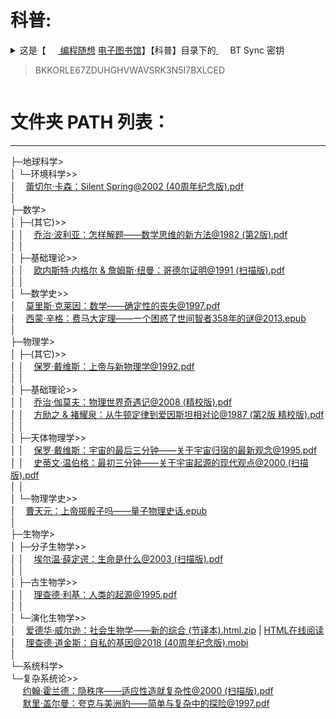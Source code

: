  # 科普:
 <details><summary>这是【
	<a href="https://program-think.blogspot.com/" title="🔗 编程随想的博客 | 主站点 (BlogSpot)  -- 需要“科学上网”方式访问GFW ">
		<img class="bottom" src="https://go.choong.net/images/BlogSpot.jpg" height="15" width="15"/> 编程随想</a>	
		<a href="https://github.com/programthink/books" title="【编程随想电子图书馆】【所有电子书】的清单。
     清单中包含每本书的“中文名、英文名、作者、添加日期、简介”。[wiki主页]">电子图书馆</a>】【科普】目录下的<a href="https://go.choong.net/BTSync/" title="❤ eBooks 目录 BT Sync 密钥 | Program-think">
	 <img class="bottom" src="https://go.choong.net/images/BTSync.png" height="15" width="15"/></a> BT Sync 密钥  <blockquote>BKKORLE67ZDUHGHVWAVSRK3N5I7BXLCED</blockquote> 
 </summary> 
通过这个密钥，你可以用 BT Sync 自动同步到目录包含的【所有】电子书。<br/>
时常更新。每次更新后，BT Sync 会自动把【新增的】电子书同步到你的硬盘。<br/>
 <table>
   <tr>
        <td>
	 <img src="https://share.choong.net/eBooks/科普/Quick-QR.png" title="扫码浏览访问：【科普】GitHub库" height="150px" width="150px">
	 <img src="https://share.choong.net/eBooks/科普/地球科学/环境科学/Quick-QR.png" title="扫码浏览访问： 蕾切尔·卡森：Silent Spring@2002 (40周年纪念版).pdf" height="150px" width="150px">
        <img src="https://share.choong.net/eBooks/科普/数学/(其它)/Quick-QR.png" title="扫码浏览访问：乔治·波利亚：怎样解题——数学思维的新方法@1982 (第2版).pdf" height="150px" width="150px">
        <img src="https://share.choong.net/eBooks/科普/数学/基础理论/Quick-QR.png" title="扫码浏览访问：欧内斯特·内格尔 & 詹姆斯·纽曼：哥德尔证明@1991 (扫描版).pdf" height="150px" width="150px">
        <img src="https://share.choong.net/eBooks/科普/数学/数学史/Quick-QR1.png" title="扫码浏览访问：莫里斯·克莱因：数学——确定性的丧失@1997.pdf" height="150px" width="150px">
        <img src="https://share.choong.net/eBooks/科普/数学/数学史/Quick-QR2.png" title="扫码浏览访问：西蒙·辛格：费马大定理——一个困惑了世间智者358年的谜@2013.epub" height="150px" width="150px">
        <img src="https://share.choong.net/eBooks/科普/物理学/(其它)/Quick-QR.png" title="扫码浏览访问：保罗·戴维斯：上帝与新物理学@1992.pdf" height="150px" width="150px">
        <img src="https://share.choong.net/eBooks/科普/物理学/基础理论/Quick-QR1.png" title="扫码浏览访问：乔治·伽莫夫：物理世界奇遇记@2008 (精校版).pdf" height="150px" width="150px">
        <img src="https://share.choong.net/eBooks/科普/物理学/基础理论/Quick-QR2.png" title="扫码浏览访问：方励之 & 褚耀泉：从牛顿定律到爱因斯坦相对论@1987 (第2版 精校版).pdf" height="150px" width="150px">
        <img src="https://share.choong.net/eBooks/科普/物理学/天体物理学/Quick-QR1.png" title="扫码浏览访问《保罗·戴维斯：宇宙的最后三分钟——关于宇宙归宿的最新观念@1995.pdf》" height="150px" width="150px">
        <img src="https://share.choong.net/eBooks/科普/物理学/天体物理学/Quick-QR2.png" title="扫码浏览访问《史蒂文·温伯格：最初三分钟——关于宇宙起源的现代观点@2000 (扫描版).pdf》" height="150px" width="150px">
        <img src="https://share.choong.net/eBooks/科普/物理学/物理学史/Quick-QR.png" title="扫码浏览访问《曹天元：上帝掷骰子吗——量子物理史话.epub》" height="150px" width="150px">
        <img src="https://share.choong.net/eBooks/科普/生物学/分子生物学/Quick-QR.png" title="扫码浏览访问《埃尔温·薛定谔：生命是什么@2003 (扫描版).pdf》" height="150px" width="150px">
        <img src="https://share.choong.net/eBooks/科普/生物学/古生物学/Quick-QR.png" title="扫码浏览访问《理查德·利基：人类的起源@1995.pdf》" height="150px" width="150px">
        <img src="https://share.choong.net/eBooks/科普/生物学/演化生物学/Quick-QR1.png" title="扫码浏览访问《爱德华·威尔逊：社会生物学——新的综合 (节译本).html.zip》" height="150px" width="150px">
        <img src="https://share.choong.net/eBooks/科普/生物学/演化生物学/Quick-QR2.png" title="扫码浏览访问《理查德·道金斯：自私的基因@2018 (40周年纪念版).mobi》" height="150px" width="150px">
        <img src="https://share.choong.net/eBooks/科普/系统科学/复杂系统论/Quick-QR1.png" title="扫码浏览访问《约翰·霍兰德：隐秩序——适应性造就复杂性@2000 (扫描版).pdf》" height="150px" width="150px">
        <img src="https://share.choong.net/eBooks/科普/系统科学/复杂系统论/Quick-QR2.png" title="扫码浏览访问《默里·盖尔曼：夸克与美洲豹——简单与复杂中的探险@1997.pdf》" height="150px" width="150px">
	<img src="https://share.choong.net/eBooks/科普/(总论)/Quick-QR1.png" title="扫码浏览访问《卡尔·萨根：魔鬼出没的世界——科学，照亮黑暗的蜡烛@1998.pdf》" height="150px" width="150px">
	<img src="https://share.choong.net/eBooks/科普/(其它)/Quick-QR1.png" title="扫码浏览访问《乔治·伽莫夫：从一到无穷大——科学中的事实和臆测@2002 (精校版).pdf》" height="150px" width="150px">
		</td>
   </tr></table>
</details>

# 文件夹 PATH 列表：
-----------------
├─地球科学><br/>
│  └─环境科学>><br/>
│  &nbsp;&nbsp;  <a href="https://share.choong.net/eBooks/科普/地球科学/环境科学/蕾切尔·卡森：Silent Spring@2002 (40周年纪念版).pdf" title="蕾切尔·卡森：Silent Spring@2002 (40周年纪念版).pdf">蕾切尔·卡森：Silent Spring@2002 (40周年纪念版).pdf</a><br/>
│          <br/>
├─数学><br/>
│  ├─(其它)>><br/>
│  │ &nbsp;&nbsp;  <a href="https://share.choong.net/eBooks/科普/数学/(其它)/乔治·波利亚：怎样解题——数学思维的新方法@1982 (第2版).pdf" title="乔治·波利亚：怎样解题——数学思维的新方法@1982 (第2版).pdf">乔治·波利亚：怎样解题——数学思维的新方法@1982 (第2版).pdf</a><br/>
│  │      <br/>
│  ├─基础理论>><br/>
│  │ &nbsp;&nbsp;  <a href="https://share.choong.net/eBooks/科普/数学/基础理论/欧内斯特·内格尔 & 詹姆斯·纽曼：哥德尔证明@1991 (扫描版).pdf" title="欧内斯特·内格尔 & 詹姆斯·纽曼：哥德尔证明@1991 (扫描版).pdf">欧内斯特·内格尔 & 詹姆斯·纽曼：哥德尔证明@1991 (扫描版).pdf</a><br/>
│  │      <br/>
│  └─数学史>><br/>
│    &nbsp;&nbsp;  <a href="https://share.choong.net/eBooks/科普/数学/数学史/莫里斯·克莱因：数学——确定性的丧失@1997.pdf" title="莫里斯·克莱因：数学——确定性的丧失@1997.pdf">莫里斯·克莱因：数学——确定性的丧失@1997.pdf</a><br/>
│    &nbsp;&nbsp;  <a href="https://share.choong.net/eBooks/科普/数学/数学史/西蒙·辛格：费马大定理——一个困惑了世间智者358年的谜@2013.epub" title="西蒙·辛格：费马大定理——一个困惑了世间智者358年的谜@2013.epub">西蒙·辛格：费马大定理——一个困惑了世间智者358年的谜@2013.epub</a><br/>
│          <br/>
├─物理学><br/>
│  ├─(其它)>><br/>
│  │  &nbsp;&nbsp;  <a href="https://share.choong.net/eBooks/科普/物理学/(其它)/保罗·戴维斯：上帝与新物理学@1992.pdf" title="保罗·戴维斯：上帝与新物理学@1992.pdf">保罗·戴维斯：上帝与新物理学@1992.pdf</a><br/>
│  │      <br/>
│  ├─基础理论>><br/>
│  │ &nbsp;&nbsp;  <a href="https://share.choong.net/eBooks/科普/物理学/基础理论/乔治·伽莫夫：物理世界奇遇记@2008 (精校版).pdf" title="乔治·伽莫夫：物理世界奇遇记@2008 (精校版).pdf">乔治·伽莫夫：物理世界奇遇记@2008 (精校版).pdf</a><br/>
│  │ &nbsp;&nbsp;  <a href="https://share.choong.net/eBooks/科普/物理学/基础理论/方励之%20&%20褚耀泉：从牛顿定律到爱因斯坦相对论@1987%20(第2版%20精校版).pdf" title="方励之 & 褚耀泉：从牛顿定律到爱因斯坦相对论@1987 (第2版 精校版).pdf">方励之 & 褚耀泉：从牛顿定律到爱因斯坦相对论@1987 (第2版 精校版).pdf</a><br/>
│  │      <br/>
│  ├─天体物理学>><br/>
│  │ &nbsp;&nbsp;  <a href="https://share.choong.net/eBooks/科普/物理学/天体物理学/保罗·戴维斯：宇宙的最后三分钟——关于宇宙归宿的最新观念@1995.pdf" title="保罗·戴维斯：宇宙的最后三分钟——关于宇宙归宿的最新观念@1995.pdf">保罗·戴维斯：宇宙的最后三分钟——关于宇宙归宿的最新观念@1995.pdf</a><br/>
│  │ &nbsp;&nbsp;  <a href="https://share.choong.net/eBooks/科普/物理学/天体物理学/史蒂文·温伯格：最初三分钟——关于宇宙起源的现代观点@2000 (扫描版).pdf" title="史蒂文·温伯格：最初三分钟——关于宇宙起源的现代观点@2000 (扫描版).pdf">史蒂文·温伯格：最初三分钟——关于宇宙起源的现代观点@2000 (扫描版).pdf</a><br/>
│  │      <br/>
│  └─物理学史>><br/>
│    &nbsp;&nbsp;  <a href="https://share.choong.net/eBooks/科普/物理学/物理学史/曹天元：上帝掷骰子吗——量子物理史话.epub" title="曹天元：上帝掷骰子吗——量子物理史话.epub">曹天元：上帝掷骰子吗——量子物理史话.epub</a><br/>
│          <br/>
├─生物学><br/>
│  ├─分子生物学>><br/>
│  │ &nbsp;&nbsp;  <a href="https://share.choong.net/eBooks/科普/生物学/分子生物学/埃尔温·薛定谔：生命是什么@2003 (扫描版).pdf" title="埃尔温·薛定谔：生命是什么@2003 (扫描版).pdf">埃尔温·薛定谔：生命是什么@2003 (扫描版).pdf</a><br/>
│  │      <br/>
│  ├─古生物学>><br/>
│  │ &nbsp;&nbsp;  <a href="https://share.choong.net/eBooks/科普/生物学/古生物学/理查德·利基：人类的起源@1995.pdf" title="理查德·利基：人类的起源@1995.pdf">理查德·利基：人类的起源@1995.pdf</a><br/>
│  │      <br/>
│  └─演化生物学>><br/>
│    &nbsp;&nbsp;  <a href="https://share.choong.net/eBooks/科普/生物学/演化生物学/爱德华·威尔逊：社会生物学——新的综合 (节译本).html.zip" title="爱德华·威尔逊：社会生物学——新的综合 (节译本).html.zip">爱德华·威尔逊：社会生物学——新的综合 (节译本).html.zip</a> | <a href="https://share.choong.net/eBooks/eo/">HTML在线阅读</a><br/>
│    &nbsp;&nbsp;  <a href="https://share.choong.net/eBooks/科普/生物学/演化生物学/理查德·道金斯：自私的基因@2018 (40周年纪念版).mobi" title="理查德·道金斯：自私的基因@2018 (40周年纪念版).mobi">理查德·道金斯：自私的基因@2018 (40周年纪念版).mobi</a><br/>
│          <br/>
└─系统科学><br/>
    └─复杂系统论>><br/>
      &nbsp;&nbsp;&nbsp;&nbsp;   <a href="https://share.choong.net/eBooks/科普/系统科学/复杂系统论/约翰·霍兰德：隐秩序——适应性造就复杂性@2000 (扫描版).pdf" title="约翰·霍兰德：隐秩序——适应性造就复杂性@2000 (扫描版).pdf">约翰·霍兰德：隐秩序——适应性造就复杂性@2000 (扫描版).pdf</a><br/>
      &nbsp;&nbsp;&nbsp;&nbsp;   <a href="https://share.choong.net/eBooks/科普/系统科学/复杂系统论/默里·盖尔曼：夸克与美洲豹——简单与复杂中的探险@1997.pdf" title="默里·盖尔曼：夸克与美洲豹——简单与复杂中的探险@1997.pdf">默里·盖尔曼：夸克与美洲豹——简单与复杂中的探险@1997.pdf</a><br/>
